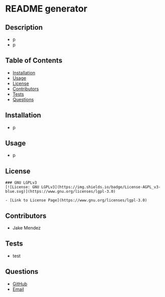
  # README generator

  ## Description

  * p
  * p

  ## Table of Contents

  - [Installation](#Installation)
  - [Usage](#Usage)
  - [License](#License)
  - [Contributors](#Contributors)
  - [Tests](#Tests)
  - [Questions](#Questions)

  ## Installation

  * p

  ## Usage

  * p

  ## License

  
    ### GNU LGPLv3
    [![License: GNU LGPLv3](https://img.shields.io/badge/License-AGPL_v3-blue.svg)](https://www.gnu.org/licenses/lgpl-3.0)

    - [Link to License Page](https://www.gnu.org/licenses/lgpl-3.0)
    

  ## Contributors
  
  * Jake Mendez

  ## Tests

  * test

  ## Questions

  * [GitHub](https;//github/jakem8532)
  * [Email](jakem8532@gmail.com)

